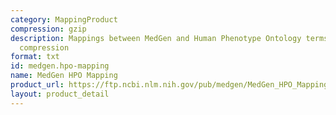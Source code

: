 ```yaml
---
category: MappingProduct
compression: gzip
description: Mappings between MedGen and Human Phenotype Ontology terms with gzip
  compression
format: txt
id: medgen.hpo-mapping
name: MedGen HPO Mapping
product_url: https://ftp.ncbi.nlm.nih.gov/pub/medgen/MedGen_HPO_Mapping.txt.gz
layout: product_detail
---
```

